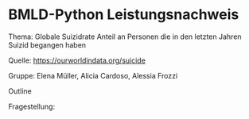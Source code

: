 # BMLD-Python Leistungsnachweis
Thema: Globale Suizidrate
Anteil an Personen die in den letzten Jahren Suizid begangen haben

Quelle:
https://ourworldindata.org/suicide

Gruppe:
Elena Müller, Alicia Cardoso, Alessia Frozzi

Outline

Fragestellung:
